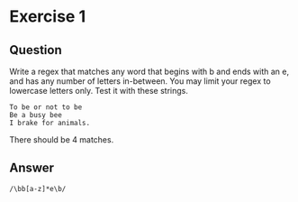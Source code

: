 # Exercise 1

## Question

Write a regex that matches any word that begins with b and ends with an e, and has any number of letters in-between. You may limit your regex to lowercase letters only. Test it with these strings.

```
To be or not to be
Be a busy bee
I brake for animals.
```

There should be 4 matches.

## Answer

```
/\bb[a-z]*e\b/
```
